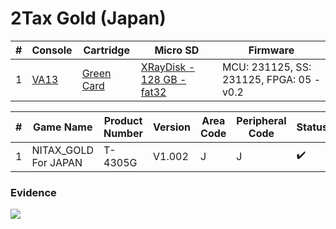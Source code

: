 # 2Tax Gold (Japan)

| #   | Console                                          | Cartridge                                                                        | Micro SD                                                                             | Firmware                                 |
| --- | ------------------------------------------------ | -------------------------------------------------------------------------------- | ------------------------------------------------------------------------------------ | ---------------------------------------- |
| 1   | [VA13](../../../../Info/Consoles/VA13/README.md) | [Green Card](../../../../Info/Cartridges/RetroGameParadiseStore/1.32F/README.md) | [XRayDisk - 128 GB - fat32](../../../../Info/SdCards/XRayDisk/128GB/fat32/README.md) | MCU: 231125, SS: 231125, FPGA: 05 - v0.2 |

| #   | Game Name            | Product Number | Version | Area Code | Peripheral Code | Status             | Time Played |
| --- | -------------------- | -------------- | ------- | --------- | --------------- | ------------------ | ----------- |
| 1   | NITAX_GOLD For JAPAN | T-4305G        | V1.002  | J         | J               | :heavy_check_mark: | 12 minutes  |

### Evidence

[![](https://img.youtube.com/vi/Jr9nwVWp6ic/0.jpg)](https://www.youtube.com/watch?v=Jr9nwVWp6ic)
